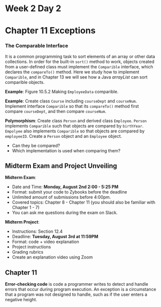 # Week 2 Day 2
# Chapter 11 Exceptions

### The Comparable Interface
It is a common programming task to sort elements of an array or other data collections. In order for the built-in `sort()` method to work, objects created from a user-defined class must implement the `Comparible` interface, which declares the `compareTo()` method. Here we study how to implement `Comparible`, and in Chapter 13 we will see how a Java *arrayList* can sort comparible objects.

**Example**: Figure 10.5.2 Making `EmployeeData` comparible.

**Example**: Create class `Course` including `courseDept` and `courseNum`. Implement interface `Comparible` so that its `compareTo()` method first compare `courseDept`, and then compare `courseNum`.

**Polymorphism**: Create class `Person` and derived class `Employee`. `Person` implements `Comparible` such that objects are compared by `birthYear`. `Empolyee` also implements `Comparible` so that objects are compared by `employeeID`. Create a `Person` object and an `Employee` object.
- Can they be compared?
- Which implementation is used when comparing them?

## Midterm Exam and Project Unveiling

**Midterm Exam**:
- Date and Time: **Monday, August 2nd 2:00 - 5:25 PM**
- Format: submit your code to Zybooks before the deadline
- Unlimited amount of submissions before 4:00pm.
- Covered topics: Chapter 8 - Chapter 11 (you should also be familiar with Chapter 1 - 7)
- You can ask me questions during the exam on Slack.

**Midterm Project**:
- Instructions: Section 12.4
- Deadline: **Tuesday, August 3rd at 11:59PM**
- Format: code + video explanation
- Project instructions
- Grading rubrics
- Create an explanation video using Zoom


## Chapter 11 
**Error-checking code** is code a programmer writes to detect and handle errors that occur during program execution. An exception is a circumstance that a program was not designed to handle, such as if the user enters a negative height.
